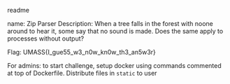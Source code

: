 readme

name: Zip Parser
Description: When a tree falls in the forest with noone around to hear it, some say that no sound is 
             made. Does the same apply to processes without output? 

Flag: UMASS{I_gue55_w3_n0w_kn0w_th3_an5w3r}

For admins:
	to start challenge, setup docker using commands commented at top of Dockerfile. Distribute files in `static` to user
